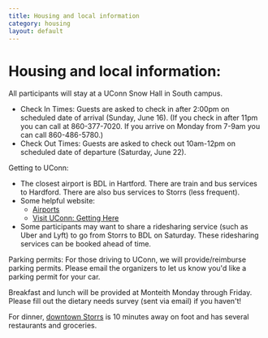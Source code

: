 ```yaml
---
title: Housing and local information
category: housing
layout: default
---
```


# Housing and local information: 

All participants will stay at a UConn Snow Hall in South campus. 
* Check In Times: Guests are asked to check in after 2:00pm on scheduled date of arrival (Sunday, June 16). 
  (If you check in after 11pm you can call at 860-377-7020.
  If you arrive on Monday from 7-9am you can call 860-486-5780.)
* Check Out Times: Guests are asked to check out 10am-12pm on scheduled date of departure (Saturday, June 22).


Getting to UConn:
* The closest airport is BDL in Hartford. There are train and bus services to Hardford. There are also bus services to Storrs (less frequent). 
* Some helpful website: 
    * [Airports](https://transpo.uconn.edu/airports/)
    * [Visit UConn: Getting Here](https://partnerships.global.uconn.edu/visit-uconn-global/visit-uconn-getting-here/)
* Some participants may want to share a ridesharing service (such as Uber and Lyft) to go from Storrs to BDL on Saturday. These ridesharing services can be booked ahead of time.

Parking permits: For those driving to UConn, we will provide/reimburse parking permits. Please email the organizers to let us know you'd like a parking permit for your car.


Breakfast and lunch will be provided at Monteith Monday through Friday. Please fill out the dietary needs survey (sent via email) if you haven't!

For dinner, [downtown Storrs](https://www.downtownstorrs.org) is 10 minutes away on foot​ and has several restaurants and groceries. 
